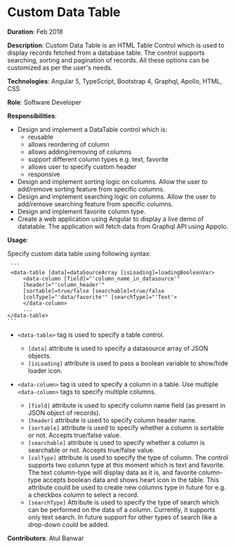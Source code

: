 # Custom Data Table

__Duration__: Feb 2018

__Description__: Custom Data Table is an HTML Table Control which is used to display records fetched from a database table. The control supports searching, sorting and pagination of records. All these options can be customized as per the user's needs.

__Technologies__: Angular 5, TypeScript, Bootstrap 4, Graphql, Apollo, HTML, CSS

__Role__: Software Developer

__Responsibilities__:

 - Design and implement a DataTable control which is:
	 - reusable
	 - allows reordering of column
	 - allows adding/removing of columns
	 - support different column types e.g. text, favorite
	 - allows user to specify custom header
	 - responsive
- Design and implement sorting logic on columns. Allow the user to add/remove sorting feature from specific columns.
- Design and implement searching logic on columns.  Allow the user to add/remove searching feature from specific columns.
- Design and implement favorite column type.
- Create a web application using Angular to display a live demo of datatable. The application will fetch data from Graphql API using Appolo.

__Usage__:

Specify custom data table using following syntax:

	 ```
	 <data-table [data]=dataSourceArray [isLoading]=loadingBooleanVar>
		 <data-column [field]="'column_name_in_datasource'" 
		 [header]="'column_header'" 
		 [sortable]=true/false [searchable]=true/false 
		 [colType]="'data/favorite'" [searchType]="'Text'>
		 </data-column>
		 ...
	</data-table>
	```

- `<data-table>` tag is used to specify a table control.
  - `[data]` attribute is used to specify a datasource array of JSON objects.
  - `[isLoading]` attribute is used to pass a boolean variable to show/hide loader icon.

- `<data-column>` tag is used to specify a column in a table. Use multiple `<data-column>` tags to specify multiple columns.
  - `[field]` attribute is used to specify column name field (as present in JSON object of records).
  - `[header]` attribute is used to specify column header name.
  - `[sortable]` attribute is used to specify whether a column is sortable or not. Accepts true/false value.
  - `[searchable]` attribute is used to specify whether a column is searchable or not. Accepts true/false value.
  - `[colType]` attribute is used to specify the type of column. The control supports two column type at this moment which is text and favorite. The text column-type will display data as it is, and favorite column-type accepts boolean data and shows heart icon in the table. This attribute could be used to create new columns type in future for e.g. a checkbox column to select a record.
  - `[searchType]` Attribute is used to specify the type of search which can be performed on the data of a column. Currently, it supports only text search. In future support for other types of search like a drop-down could be added.

__Contributors__: Atul Banwar
